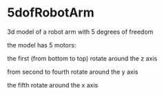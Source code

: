 # 5dofRobotArm
3d model of a robot arm with 5 degrees of freedom

the model has 5 motors:

the first (from bottom to top) rotate around the z axis

from second to fourth rotate around the y axis

the fifth rotate around the x axis
